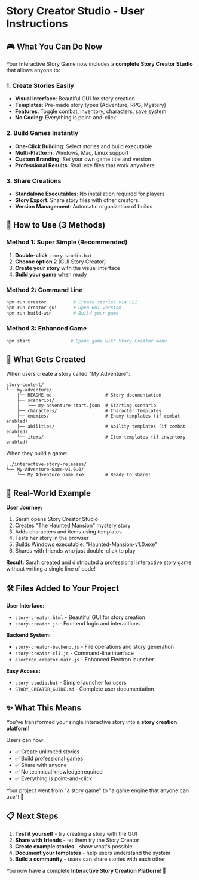 # Story Creator Studio - User Instructions

## 🎮 What You Can Do Now

Your Interactive Story Game now includes a **complete Story Creator Studio** that allows anyone to:

### 1. Create Stories Easily
- **Visual Interface**: Beautiful GUI for story creation
- **Templates**: Pre-made story types (Adventure, RPG, Mystery)
- **Features**: Toggle combat, inventory, characters, save system
- **No Coding**: Everything is point-and-click

### 2. Build Games Instantly  
- **One-Click Building**: Select stories and build executable
- **Multi-Platform**: Windows, Mac, Linux support
- **Custom Branding**: Set your own game title and version
- **Professional Results**: Real .exe files that work anywhere

### 3. Share Creations
- **Standalone Executables**: No installation required for players
- **Story Export**: Share story files with other creators
- **Version Management**: Automatic organization of builds

## 🚀 How to Use (3 Methods)

### Method 1: Super Simple (Recommended)
1. **Double-click** `story-studio.bat`
2. **Choose option 2** (GUI Story Creator)
3. **Create your story** with the visual interface
4. **Build your game** when ready

### Method 2: Command Line
```bash
npm run creator          # Create stories via CLI
npm run creator-gui      # Open GUI version
npm run build-win        # Build your game
```

### Method 3: Enhanced Game
```bash
npm start               # Opens game with Story Creator menu
```

## 📁 What Gets Created

When users create a story called "My Adventure":

```
story-content/
└── my-adventure/
    ├── README.md                    # Story documentation
    ├── scenarios/
    │   └── my-adventure-start.json  # Starting scenario
    ├── characters/                  # Character templates
    ├── enemies/                     # Enemy templates (if combat enabled)
    ├── abilities/                   # Ability templates (if combat enabled)
    └── items/                       # Item templates (if inventory enabled)
```

When they build a game:
```
../interactive-story-releases/
└── My-Adventure-Game-v1.0.0/
    └── My Adventure Game.exe        # Ready to share!
```

## 🎯 Real-World Example

**User Journey:**
1. Sarah opens Story Creator Studio
2. Creates "The Haunted Mansion" mystery story
3. Adds characters and items using templates  
4. Tests her story in the browser
5. Builds Windows executable: "Haunted-Mansion-v1.0.exe"
6. Shares with friends who just double-click to play

**Result:** Sarah created and distributed a professional interactive story game without writing a single line of code!

## 🛠️ Files Added to Your Project

**User Interface:**
- `story-creator.html` - Beautiful GUI for story creation
- `story-creator.js` - Frontend logic and interactions

**Backend System:**
- `story-creator-backend.js` - File operations and story generation
- `story-creator-cli.js` - Command-line interface
- `electron-creator-main.js` - Enhanced Electron launcher

**Easy Access:**
- `story-studio.bat` - Simple launcher for users
- `STORY_CREATOR_GUIDE.md` - Complete user documentation

## ✨ What This Means

You've transformed your single interactive story into a **story creation platform**! 

Users can now:
- ✅ Create unlimited stories
- ✅ Build professional games  
- ✅ Share with anyone
- ✅ No technical knowledge required
- ✅ Everything is point-and-click

Your project went from "a story game" to "a game engine that anyone can use"! 🎉

## 📋 Next Steps

1. **Test it yourself** - try creating a story with the GUI
2. **Share with friends** - let them try the Story Creator
3. **Create example stories** - show what's possible
4. **Document your templates** - help users understand the system
5. **Build a community** - users can share stories with each other

You now have a complete **Interactive Story Creation Platform**! 🚀
